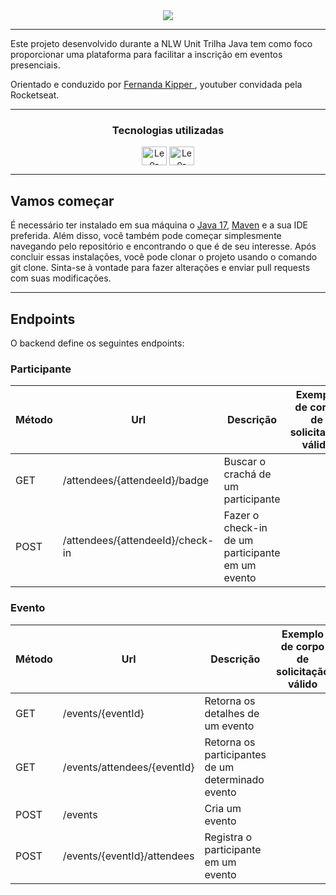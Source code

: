 
<div align="center">
  <img src="https://github.com/OlaLeonardoAmaral/pass-in/assets/86934921/b5e72bb8-b800-49aa-8bbe-974259679eab">
</div>

---

<p align="left">
  Este projeto desenvolvido durante a NLW Unit Trilha Java tem como foco proporcionar uma plataforma para facilitar a inscrição em eventos presenciais. 
</p>
<p>
  Orientado e conduzido por
  <a href="https://www.youtube.com/@kipperdev">
    Fernanda Kipper
  </a>, youtuber convidada pela Rocketseat.
</p>

---

<h3 align="center">
  Tecnologias utilizadas
</h3>
<div align="center">
  <img align="center" alt="Leo-HTML" height="30" width="40" src="https://cdn.jsdelivr.net/gh/devicons/devicon@latest/icons/java/java-original.svg">
  <img align="center" alt="Leo-CSS" height="30" width="40" src="https://cdn.jsdelivr.net/gh/devicons/devicon@latest/icons/spring/spring-original.svg">
</div>  

---

## Vamos começar
É necessário ter instalado em sua máquina o [Java 17](https://efficient-sloth-d85.notion.site/Instalando-Java-17-a6636205fb13442d86998dda72710fdc), [Maven](https://efficient-sloth-d85.notion.site/Maven-4b297322549040f1ad2bf61d6080dd0a) e a sua IDE preferida. Além disso, você também pode começar simplesmente navegando pelo repositório e encontrando o que é de seu interesse. Após concluir essas instalações, você pode clonar o projeto usando o comando git clone. Sinta-se à vontade para fazer alterações e enviar pull requests com suas modificações.

---

## Endpoints

O backend define os seguintes endpoints:

### Participante

| Método | Url | Descrição | Exemplo de corpo de solicitação válido | 
| ------ | --- | --------- | -------------------------------------- |
| GET    | /attendees/{attendeeId}/badge      | Buscar o crachá de um participante                   | |
| POST   | /attendees/{attendeeId}/check-in   | Fazer o check-in de um participante em um evento     | |



### Evento

| Método | Url | Descrição | Exemplo de corpo de solicitação válido | 
| ------ | --- | --------- | -------------------------------------- |
| GET    | /events/{eventId}              | Retorna os detalhes de um evento                   | |
| GET    | /events/attendees/{eventId}    | Retorna os participantes de um determinado evento  | |
| POST   | /events                        | Cria um evento                                     | |
| POST   | /events/{eventId}/attendees    | Registra o participante em um evento               | |






